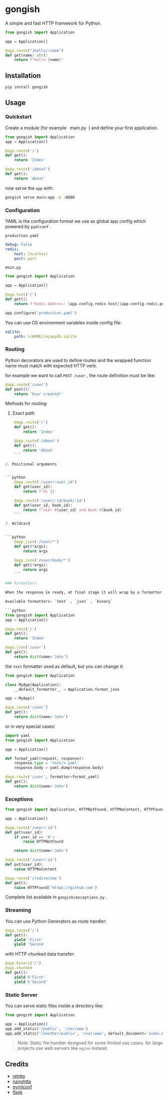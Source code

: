 # gongish

A simple and fast HTTP framework for Python.

```python
from gongish import Application

app = Application()

@app.route("/hello/:name")
def get(name: str):
    return f"Hello {name}"

```

## Installation

```
pip install gongish
```

## Usage

### Quickstart

Create a module (for example ` `main.py` `) and define your first application.

```python
from gongish import Application
app = Application()

@app.route('/')
def get():
    return 'Index'

@app.route('/about')
def get():
    return 'About'
```

now serve the `app` with:

```bash
gongish serve main:app -b :8080
```

### Configuration

YAML is the configuration format we use as global app config which powered by
`pymlconf` .

 `production.yaml`

```yaml
debug: False
redis:
    host: localhost
    port: port
```

 `main.py`

```python
from gongish import Application

app = Application()

@app.text('/')
def get():
    return f'Redis Address: {app.config.redis.host}{app.config.redis.port}'

app.configure('production.yaml')
```

You can use OS environment variables inside config file:

```yaml
sqlite:
    path: %(HOME)/myappdb.sqlite
```

### Routing

Python decorators are used to define routes and the wrapped function name
must match with expected HTTP verb.

for example we want to call `POST /user` , the route definition must be like:

```python
@app.route('/user')
def post():
    return 'User created!'
```

Methods for routing:

1. Exact path


```python
    @app.route('/')
    def get():
        return 'Index'

    @app.route('/about')
    def get():
        return 'About'
    ```

2. Positional arguments


```python
    @app.route('/user/:user_id')
    def get(user_id):
        return f'Hi {}'

    @app.route('/user/:id/book/:id')
    def get(user_id, book_id):
        return f'User #{user_id} and Book #{book_id}'
    ```

3. Wildcard


```python
    @app.json('/user/*')
    def get(*args):
        return args

    @app.json('/user/book/*')
    def get(*args):
        return args
    ```

### Formatters

When the response is ready, at final stage it will wrap by a formatter.

Available formatters: `text` , `json` , `binary`

```python
from gongish import Application
app = Application()

@app.text('/')
def get():
    return 'Index'

@app.json('/user')
def get():
    return dict(name='John')
```

the `text` formatter used as default, but you can change it:

```python
from gongish import Application

class MyApp(Application):
    __default_formatter__ = Application.format_json

app = MyApp()

@app.route('/user')
def get():
    return dict(name='John')
```

or in very special cases:

```python
import yaml
from gongish import Application

app = Application()

def format_yaml(request, response):
    response.type = 'text/x-yaml'
    response.body = yaml.dump(response.body)

@app.route('/user', formatter=format_yaml)
def get():
    return dict(name='John')
```

### Exceptions

```python
from gongish import Application, HTTPNotFound, HTTPNoContent, HTTPFound

app = Application()

@app.route('/user/:id')
def get(user_id):
    if user_id == '0':
        raise HTTPNotFound

    return dict(name='John')

@app.route('/user/:id')
def put(user_id):
    raise HTTPNoContent

@app.route('/redirectme')
def get():
    raise HTTPFound('https://github.com')
```

Complete list available in `gongish/exceptions.py` .

### Streaming

You can use Python Generators as route handler:

```python
@app.route('/')
def get():
    yield 'First'
    yield 'Second
```

with HTTP chunked data transfer:

```python
@app.binary('/')
@app.chunked
def get():
    yield b'First'
    yield b'Second'
```

### Static Server

You can serve static files inside a directory like:

```python
from gongish import Application

app = Application()
app.add_static('/public', '/var/www')
app.add_static('/another/public', '/var/www', default_document='index.html5')
```

> Note: Static file handler designed for some limited use cases. for large projects use web servers like `nginx` instead.


## Credits
- [rehttp](https://github.com/pylover/rehttp)
- [nanohttp](https://github.com/pylover/nanohttp)
- [pymlconf](https://github.com/pylover/pymlconf)
- [flask](https://github.com/pallets/flask)
